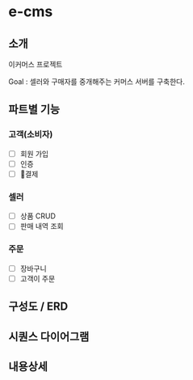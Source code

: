 # e-cms
## 소개
이커머스 프로젝트

Goal : 셀러와 구매자를 중개해주는 커머스 서버를 구축한다.

## 파트별 기능
### 고객(소비자)
- [ ] 회원 가입
- [ ] 인증
- [ ] 결제

### 셀러
- [ ] 상품 CRUD
- [ ] 판매 내역 조회

### 주문
- [ ] 장바구니
- [ ] 고객이 주문

## 구성도 / ERD

## 시퀀스 다이어그램

## 내용상세
